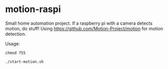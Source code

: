 # motion-raspi
Small home automation project. If a raspberry pi with a camera detects motion, do stuff!
Using https://github.com/Motion-Project/motion for motion detection.

Usage:
	
	chmod 755
	
	./start-motion.sh
